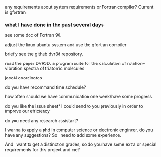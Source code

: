any requirements about system requirements or Fortran compiler? Current is gfortran

### what I have done in the past several days

see some doc of Fortran 90.

adjust the linux ubuntu system and use the gfortran compiler

briefly see the github dvr3d repository.

read the paper DVR3D: a program suite for the calculation of rotation–vibration spectra of triatomic molecules

jacobi coordinates



do you have recommand time schedule?

how often should we have communication one week/have some progress

do you like the issue sheet? I could send to you previously in order to improve our efficiency

do you need any research assistant?

I wanna to apply a phd in computer science or electronic engineer. do you have any suggestions? So I need to add some experience.

And I want to get a distinction grades, so do you have some extra or special requirements for this project and me?

